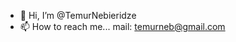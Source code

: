 - 👋 Hi, I’m @TemurNebieridze
- 📫 How to reach me... mail: temurneb@gmail.com

<!---
TemurNebieridze/TemurNebieridze is a ✨ special ✨ repository because its `README.md` (this file) appears on your GitHub profile.
You can click the Preview link to take a look at your changes.
--->
